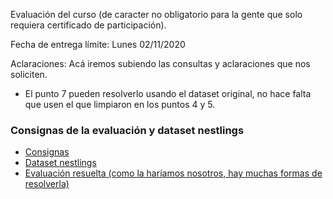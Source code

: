 Evaluación del curso (de caracter no obligatorio para la gente que solo requiera certificado de participación).

Fecha de entrega límite: Lunes 02/11/2020

Aclaraciones: Acá iremos subiendo las consultas y aclaraciones que nos soliciten.
* El punto 7 pueden resolverlo usando el dataset original, no hace falta que usen el que limpiaron en los puntos 4 y 5.

### Consignas de la evaluación y dataset nestlings

* [Consignas](https://a2b2c-cursos.github.io/analisis_de_datos_con_r_octubre_2020/evaluacion/evaluacion.R)  
* [Dataset nestlings](https://a2b2c-cursos.github.io/analisis_de_datos_con_r_octubre_2020/evaluacion/nestlings.csv)  
* [Evaluación resuelta (como la haríamos nosotros, hay muchas formas de resolverla)](https://a2b2c-cursos.github.io/analisis_de_datos_con_r_octubre_2020/evaluacion/evaluacionResuelta.R)  
